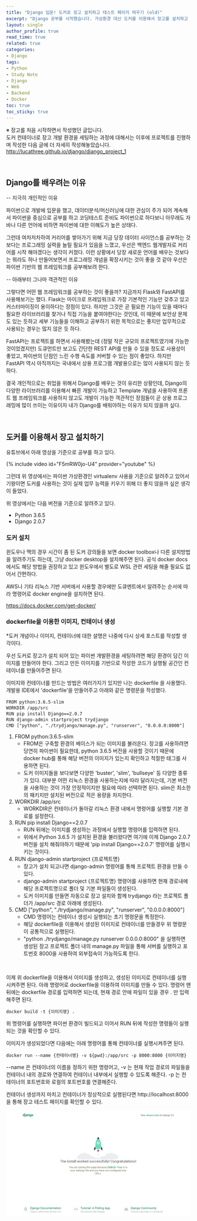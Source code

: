 ```yaml
---
title: "Django 입문! 도커로 장고 설치하고 테스트 페이지 띄우기 (old)"
excerpt: "Django 공부를 시작했습니다. 가상환경 대신 도커를 이용해서 장고를 설치하고 프로젝트를 생성하여 테스트 페이지를 띄워봅니다."
layout: single
author_profile: true
read_time: true
related: true
categories:
- Django
tags:
- Python
- Study Note
- Django
- Web
- Backend
- Docker
toc: true
toc_sticky: true
---
```


※ 장고를 처음 시작하면서 작성했던 글입니다.  
도커 컨테이너로 장고 개발 환경을 세팅하는 과정에 대해서는 이후에 프로젝트를 진행하며 작성한 다음 글에 더 자세히 작성해놓았습니다.  
http://lucathree.github.io/django/django_project_1  
  
</br>

## Django를 배우려는 이유

-- 지극히 개인적인 이유

파이썬으로 개발에 입문을 했고, 데이터분석/머신러닝에 대한 관심이 주가 되어 계속해서 파이썬을 중심으로 공부를 하고 코딩테스트 준비도 파이썬으로 하다보니 아무래도 자바나 다른 언어에 비하면 파이썬에 대한 이해도가 높은 상태다.

그런데 여차저차하여 커리어를 쌓아가기 위해 지금 당장 데이터 사이언스를 공부하는 것 보다는 프로그래밍 실력을 늘릴 필요가 있음을 느꼈고, 우선은 백엔드 웹개발자로 커리어를 시작 해야겠다는 생각이 커졌다. 이런 상황에서 당장 새로운 언어를 배우는 것보다는 뭐라도 하나 만들어보면서 프로그래밍 개념을 확장시키는 것이 좋을 것 같아 우선은 파이썬 기반의 웹 프레임워크를 공부해보려 한다.

-- 아래부터 그나마 객관적인 이유

그렇다면 어떤 웹 프레임워크를 공부하는 것이 좋을까? 지금까지 Flask와 FastAPI를 사용해보기는 했다. Flask는 마이크로 프레임워크로 가장 기본적인 기능만 갖추고 있고 커스터마이징이 용이하다는 장점이 있다. 하지만 그것은 곧 필요한 기능이 있을 때마다 필요한 라이브러리를 찾거나 직접 기능을 붙여야한다는 것인데, 이 때문에 보안상 문제도 있는 듯하고 세부 기능들을 이해하고 공부하기 위한 목적으로는 좋지만 업무적으로 사용되는 경우는 많지 않은 듯 하다.

FastAPI는 프로젝트를 하면서 사용해봤는데 (정말 작은 규모의 프로젝트였기에 가능한 것이었겠지만) 도큐먼트만 보고도 간단한 REST API를 만들 수 있을 정도로 사용성이 좋았고, 파이썬의 단점인 느린 수행 속도를 커버할 수 있는 점이 좋았다. 하지만 FastAPI 역시 아직까지는 국내에서 상용 프로그램 개발용으로는 많이 사용되지 않는 듯 하다.

결국 개인적으로는 취업을 위해서 Django를 배우는 것이 유리한 상황인데, Django의 다양한 라이브러리를 이용해서 빠른 개발이 가능하고 Template 개념을 사용하여 프론트 웹 프레임워크를 사용하지 않고도 개발이 가능한 객관적인 장점들이 곧 상용 프로그래밍에 많이 쓰이는 이유이자 내가 Django를 배워야하는 이유가 되지 않을까 싶다.

​    

## **도커를 이용해서 장고 설치하기**

유튜브에서 아래 영상을 기준으로 공부를 하고 있다. 

{% include video id="F5mRW0jo-U4" provider="youtube" %}

그런데 위 영상에서는 파이썬 가상환경인 virtualenv 사용을 기준으로 알려주고 있어서 기왕이면 도커를 사용하는 것이 실제 업무 능력을 키우기 위해 더 좋지 않을까 싶은 생각이 들었다.

위 영상에서는 다음 버전을 기준으로 알려주고 있다.

- Python 3.6.5
- Django 2.0.7

### 도커 설치

윈도우나 맥의 경우 시간이 좀 된 도커 강의들을 보면 docker toolbox나 다른 설치방법을 알려주기도 하는데, 그냥 docker desktop을 설치해주면 된다. 공식 docker docs에서도 해당 방법을 권장하고 있고 윈도우에서 별도로 WSL 관련 세팅을 해줄 필요도 없어서 간편하다.

AWS나 기타 리눅스 기반 서버에서 사용할 경우에만 도큐멘트에서 알려주는 순서에 따라 명령어로 docker engine을 설치하면 된다.

https://docs.docker.com/get-docker/

### dockerfile을 이용한 이미지, 컨테이너 생성

*도커 개념이나 이미지, 컨테이너에 대한 설명은 나중에 다시 상세 포스트를 작성할 생각이다.

우선 도커로 장고가 설치 되어 있는 파이썬 개발환경을 세팅하려면 해당 환경이 담긴 이미지를 만들어야 한다. 그리고 만든 이미지를 기반으로 작성한 코드가 실행될 공간인 컨테이너를 만들어주면 된다.

이미지와 컨테이너를 만드는 방법은 여러가지가 있지만 나는 dockerfile 을 사용했다. 개발용 IDE에서 'dockerfile'을 만들어주고 아래와 같은 명령문을 작성했다.

```docker
FROM python:3.6.5-slim
WORKDIR /app/src
RUN pip install Django==2.0.7
RUN django-admin startproject trydjango
CMD ["python", "./trydjango/manage.py", "runserver", "0.0.0.0:8000"]
```

1. FROM python:3.6.5-slim
   - FROM은 구축할 환경의 베이스가 되는 이미지를 불러온다. 장고를 사용하려면 당연히 파이썬이 필요한데, python 3.6.5 버전을 사용할 것이기 때문에 docker hub를 통해 해당 버전의 이미지가 있는지 확인하고 적절한 태그를 사용하면 된다.
   - 도커 이미지들을 보다보면 다양한 'buster', 'slim', 'bullseye' 등 다양한 종류가 있다. 대부분 어떤 리눅스 환경을 사용하는지에 따라 달라지는데, 기본 버전을 사용하는 것이 가장 안정적이지만 필요에 따라 선택하면 된다. slim은 최소한의 패키지만 설치된 버전으로 적은 용량을 차지한다.
2. WORKDIR /app/src
   - WORKDIR은 컨테이너가 돌아갈 리눅스 환경 내에서 명령어를 실행할 기본 경로를 설정한다.
3. RUN pip install Django==2.0.7
   - RUN 뒤에는 이미지를 생성하는 과정에서 실행할 명령어를 입력하면 된다. 
   - 위에서 Python 3.6.5 가 설치된 환경을 불러왔다면 여기에 이제 Django 2.0.7 버전을 설치 해줘야하기 때문에 'pip install Django==2.0.7' 명령어를 실행시키는 것이다.
4. RUN django-admin startproject {프로젝트명}
   - 장고가 설치 되고나면 django-admin 명령어를 통해 프로젝트 환경을 만들 수 있다.
   - django-admin startproject {프로젝트명} 명령어를 사용하면 현재 경로내에 해당 프로젝트명으로 폴더 및 기본 파일들이 생성된다.
   - 도커 이미지를 만들면 자동으로 장고 설치와 함께 trydjango 라는 프로젝트 폴더가 /app/src 경로 아래에 생성된다.
5. CMD ["python", "./trydjango/manage.py", "runserver", "0.0.0.0:8000"]
   - CMD 명령어는 컨테이너 생성시 실행되는 초기 명령문을 특정한다.
   - 해당 dockerfile을 이용해서 생성된 이미지로 컨테이너를 만들경우 위 명령문이 공통적으로 실행된다.
   - "python ./trydjango/manage.py runserver 0.0.0.0:8000" 을 실행하면 생성된 장고 프로젝트 폴더 내의 manage.py 파일을 통해 서버를 실행하고 포트번호 8000을 사용하여 외부접속이 가능하도록 한다.

​    

이제 위 dockerfile을 이용해서 이미지를 생성하고, 생성된 이미지로 컨테이너를 실행시켜주면 된다. 아래 명령어로 dockerfile을 이용하여 이미지를 만들 수 있다. 명령어 맨 뒤에는 dockerfile 경로를 입력하면 되는데, 현재 경로 안에 파일이 있을 경우 . 만 입력해주면 된다.

```docker
docker build -t {이미지명} .
```

위 명령어를 실행하면 파이썬 환경이 빌드되고 이어서 RUN 뒤에 작성한 명령들이 실행되는 것을 확인할 수 있다.

이미지가 생성되었다면 다음에는 아래 명령어를 통해 컨테이너를 실행시켜주면 된다.

```docker
docker run --name {컨테이너명} -v ${pwd}:/app/src -p 8000:8000 {이미지명}
```

--name 은 컨테이너의 이름을 정하기 위한 명령어고, -v 는 현재 작업 경로의 파일들을 컨테이너 내의 경로와 연결하여 컨테이너 내부에서 실행할 수 있도록 해준다. -p 는 컨테이너의 포트번호와 로컬의 포트번호를 연결해준다.

컨테이너 생성까지 마치고 컨테이너가 정상적으로 실행된다면 http://localhost:8000 을 통해 장고 테스트 페이지를 확인할 수 있다.

<p align="center"><img src="https://raw.githubusercontent.com/lucathree/lucathree.github.io/master/assets/images/2022/2022-03-01.PNG"></p>
